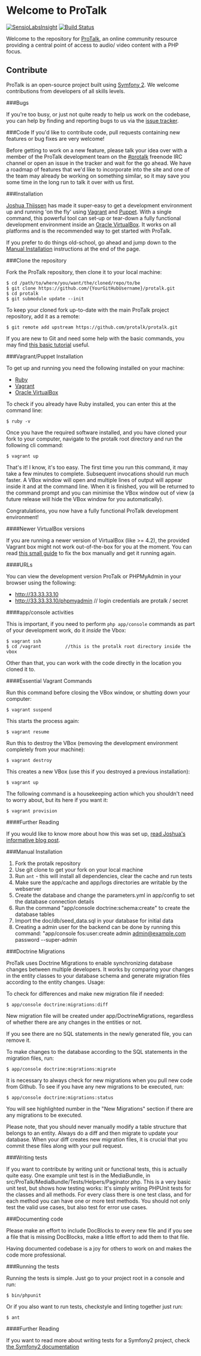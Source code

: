 Welcome to ProTalk
==================

[![SensioLabsInsight](https://insight.sensiolabs.com/projects/c76aa3ec-3aa9-4ffc-ace5-ee0212112dd2/mini.png)](https://insight.sensiolabs.com/projects/c76aa3ec-3aa9-4ffc-ace5-ee0212112dd2) [![Build Status](https://travis-ci.org/protalk/protalk.png?branch=master)](https://travis-ci.org/protalk/protalk)


Welcome to the repository for [ProTalk](http://protalk.me), an online community resource providing a central point of access to audio/ video content with a PHP focus.

Contribute
----------

ProTalk is an open-source project built using [Symfony 2](http://symfony.com/). We welcome contributions from developers of all skills levels.  

###Bugs

If you're too busy, or just not quite ready to help us work on the codebase, you can help by finding and reporting bugs to us via the [issue tracker](https://github.com/protalk/protalk/issues).  

###Code
If you'd like to contribute code, pull requests containing new features or bug fixes are very welcome!

Before getting to work on a new feature, please talk your idea over with a member of the ProTalk development team on the [#protalk](irc://irc.freenode.net/#protalk) freenode IRC channel or open an issue in the tracker and wait for the go ahead.  We have a roadmap of features that we'd like to incorporate into the site and one of the team may already be working on something similar, so it may save you some time in the long run to talk it over with us first.

###Installation

[Joshua Thijssen](http://www.adayinthelifeof.nl) has made it super-easy to get a development environment up and running 'on the fly' using [Vagrant](http://vagrantup.com/) and [Puppet](http://puppetlabs.com/).  With a single command, this powerful tool can set-up or tear-down a fully functional development environment inside an [Oracle VirtualBox](https://www.virtualbox.org/).  It works on all platforms and is the recommended way to get started with ProTalk.  

If you prefer to do things old-school, go ahead and jump down to the [Manual Installation](#manual-installation) instructions at the end of the page.

###Clone the repository

Fork the ProTalk repository, then clone it to your local machine:

	$ cd /path/to/where/you/want/the/cloned/repo/to/be
	$ git clone https://github.com/{YourGitHubUsername}/protalk.git
	$ cd protalk
	$ git submodule update --init

To keep your cloned fork up-to-date with the main ProTalk project repository, add it as a remote:

	$ git remote add upstream https://github.com/protalk/protalk.git

If you are new to Git and need some help with the basic commands, you may find [this basic tutorial](https://github.com/phpmentoring/resources-tools/blob/master/vcs/git-tutorial.md) useful.

###Vagrant/Puppet Installation

To get up and running you need the following installed on your machine:

* [Ruby](http://www.ruby-lang.org/en/downloads/)
* [Vagrant](http://downloads.vagrantup.com/)
* [Oracle VirtualBox](https://www.virtualbox.org/wiki/Downloads)

To check if you already have Ruby installed, you can enter this at the command line:

	$ ruby -v
	
Once you have the required software installed, and you have cloned your fork to your computer, navigate to the protalk root directory and run the following cli command:

	$ vagrant up
	
That's it! I know, it's too easy. The first time you run this command, it may take a few minutes to complete. Subsequent invocations should run much faster.  A VBox window will open and multiple lines of output will appear inside it and at the command line. When it is finished, you will be returned to the command prompt and you can minimise the VBox window out of view (a future release will hide the VBox window for you automatically).

Congratulations, you now have a fully functional ProTalk development environment!

####Newer VirtualBox versions

If you are running a newer version of VirtualBox (like >= 4.2), the provided Vagrant box might not work out-of-the-box for you at the moment. You can read [this small guide](https://github.com/protalk/protalk/wiki/Manually-fixing-Vagrant-for-newer-VirtualBox-versions) to fix the box manually and get it running again.

####URLs

You can view the development version ProTalk or PHPMyAdmin in your browser using the following:

* http://33.33.33.10
* http://33.33.33.10/phpmyadmin         // login credentials are protalk / secret

####app/console activities

This is important, if you need to perform `php app/console` commands as part of your development work, do it _inside_ the Vbox:

	$ vagrant ssh
	$ cd /vagrant         //this is the protalk root directory inside the vbox
	
Other than that, you can work with the code directly in the location you cloned it to.

####Essential Vagrant Commands

Run this command before closing the VBox window, or shutting down your computer:

	$ vagrant suspend
	
This starts the process again:

	$ vagrant resume
	
Run this to destroy the VBox (removing the development environment completely from your machine):

	$ vagrant destroy
	
This creates a new VBox (use this if you destroyed a previous installation):

	$ vagrant up
	
The following command is a housekeeping action which you shouldn't need to worry about, but its here if you want it:

	$ vagrant provision

####Further Reading

If you would like to know more about how this was set up, [read Joshua's informative blog post](http://www.adayinthelifeof.nl/2012/06/29/using-vagrant-and-puppet-to-setup-your-symfony2-environment/).

###Manual Installation

1. Fork the protalk repository
2. Use git clone to get your fork on your local machine
3. Run `ant` - this will install all dependencies, clear the cache and run tests
4. Make sure the app/cache and app/logs directories are writable by the webserver
5. Create the database and change the parameters.yml in app/config to set the database connection details
6. Run the command "app/console doctrine:schema:create" to create the database tables
7. Import the doc/db/seed_data.sql in your database for initial data
8. Creating a admin user for the backend can be done by running this command: "app/console fos:user:create admin admin@example.com password --super-admin

###Doctrine Migrations

ProTalk uses Doctrine Migrations to enable synchronizing database changes between multiple developers. It works by comparing your changes in the entity classes to your database schema and generate
migration files according to the entity changes. Usage:

To check for differences and make new migration file if needed:

    $ app/console doctrine:migrations:diff

New migration file will be created under app/DoctrineMigrations, regardless of whether there are any changes in the entities or not.

If you see there are no SQL statements in the newly generated file, you can remove it.

To make changes to the database according to the SQL statements in the migration files, run:

    $ app/console doctrine:migrations:migrate

It is necessary to always check for new migrations when you pull new code from Github. To see if you have any new migrations to be executed, run:

    $ app/console doctrine:migrations:status

You will see highlighted number in the "New Migrations" section if there are any migrations to be executed.

Please note, that you should never manually modify a table structure that belongs to an entity. Always do a diff and then migrate to update your database. When your diff creates new migration files, it is crucial that you commit these files along with your pull request.

###Writing tests

If you want to contribute by writing unit or functional tests, this is actually quite easy. One example unit test is in the MediaBundle, in src/ProTalk/MediaBundle/Tests/Helpers/Paginator.php.
This is a very basic unit test, but shows how testing works: It's simply writing PHPUnit tests for the classes and all methods. For every class there is one test class, and for each method you can
have one or more test methods. You should not only test the valid use cases, but also test for error use cases.

###Documenting code

Please make an effort to include DocBlocks to every new file and if you see a file that is missing DocBlocks, make a little effort to add them to that file.

Having documented codebase is a joy for others to work on and makes the code more professional.

###Running the tests

Running the tests is simple. Just go to your project root in a console and run:

    $ bin/phpunit

Or if you also want to run tests, checkstyle and linting together just run:

    $ ant

####Further Reading

If you want to read more about writing tests for a Symfony2 project, check [the Symfony2 documentation](http://symfony.com/doc/current/book/testing.html)
